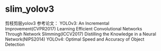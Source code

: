 # slim_yolov3
剪枝剪层yolov3
参考论文：
YOLOv3: An Incremental Improvement(CVPR2017)
Learning Efficient Convolutional Networks Through Network Slimming(ICCV2017)
Distilling the Knowledge in a Neural Network(NIPS2014)
YOLOv4: Optimal Speed and Accuracy of Object Detection
